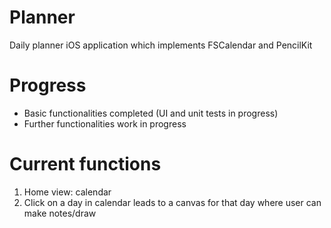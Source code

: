 # Planner
Daily planner iOS application which implements FSCalendar and PencilKit



# Progress
- Basic functionalities completed (UI and unit tests in progress)
- Further functionalities work in progress

# Current functions
1) Home view: calendar
2) Click on a day in calendar leads to a canvas for that day where user can make notes/draw



